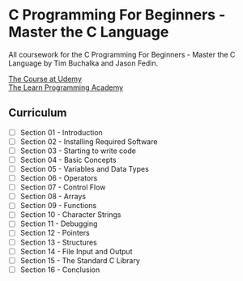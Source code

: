 # C Programming For Beginners - Master the C Language
All coursework for the C Programming For Beginners - Master the C Language by Tim Buchalka and Jason Fedin.

[The Course at Udemy](https://www.udemy.com/course/c-programming-for-beginners-/)   
[The Learn Programming Academy](http://learnprogramming.academy)

## Curriculum

- [ ] Section 01 - Introduction
- [ ] Section 02 - Installing Required Software
- [ ] Section 03 - Starting to write code
- [ ] Section 04 - Basic Concepts
- [ ] Section 05 - Variables and Data Types
- [ ] Section 06 - Operators
- [ ] Section 07 - Control Flow
- [ ] Section 08 - Arrays
- [ ] Section 09 - Functions
- [ ] Section 10 - Character Strings
- [ ] Section 11 - Debugging
- [ ] Section 12 - Pointers
- [ ] Section 13 - Structures
- [ ] Section 14 - File Input and Output
- [ ] Section 15 - The Standard C Library
- [ ] Section 16 - Conclusion
